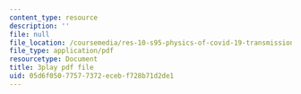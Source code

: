 ```yaml
---
content_type: resource
description: ''
file: null
file_location: /coursemedia/res-10-s95-physics-of-covid-19-transmission-fall-2020/05d6f05077577372ecebf728b71d2de1_nbJRDPcJTWk.pdf
file_type: application/pdf
resourcetype: Document
title: 3play pdf file
uid: 05d6f050-7757-7372-eceb-f728b71d2de1
---
```

